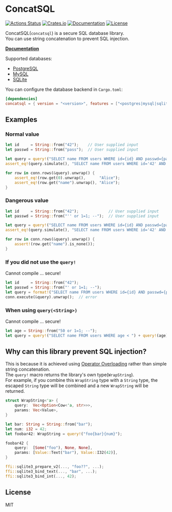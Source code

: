 # ConcatSQL

[![Actions Status](https://github.com/kumavale/ConcatSQL/workflows/CI/badge.svg)](https://github.com/kumavale/ConcatSQL/actions)
[![Crates.io](https://img.shields.io/crates/v/concatsql.svg)](https://crates.io/crates/concatsql)
[![Documentation](https://docs.rs/concatsql/badge.svg)](https://docs.rs/concatsql/)
[![License](https://img.shields.io/badge/license-MIT-blue.svg?style=flat)](LICENSE)
  

ConcatSQL(`concatsql`) is a secure SQL database library.  
You can use string concatenation to prevent SQL injection.  

**[Documentation](https://docs.rs/concatsql/)**  

Supported databases:
- [PostgreSQL](https://www.postgresql.org/)
- [MySQL](https://www.mysql.com/)
- [SQLite](https://sqlite.com/)

You can configure the database backend in `Cargo.toml`:

```toml
[dependencies]
concatsql = { version = "<version>", features = ["<postgres|mysql|sqlite>"] }
```

## Examples

### Normal value

```rust
let id     = String::from("42");    // User supplied input
let passwd = String::from("pass");  // User supplied input

let query = query!("SELECT name FROM users WHERE id={id} AND passwd={passwd}");
assert_eq!(query.simulate(), "SELECT name FROM users WHERE id='42' AND passwd='pass'");

for row in conn.rows(&query).unwrap() {
    assert_eq!(row.get(0).unwrap(),      "Alice");
    assert_eq!(row.get("name").unwrap(), "Alice");
}
```

### Dangerous value

```rust
let id     = String::from("42");             // User supplied input
let passwd = String::from("'' or 1=1; --");  // User supplied input

let query = query!("SELECT name FROM users WHERE id={id} AND passwd={passwd}");
assert_eq!(query.simulate(), "SELECT name FROM users WHERE id='42' AND passwd=''''' or 1=1; --'");

for row in conn.rows(&query).unwrap() {
    assert!(row.get("name").is_none());
}
```

### If you did not use the `query!`

Cannot compile ... secure!

```rust
let id     = String::from("42");
let passwd = String::from("' or 1=1; --");
let query = format!("SELECT name FROM users WHERE id={id} AND passwd={passwd}");
conn.execute(&query).unwrap();  // error
```

### When using `query(<String>)`

Cannot compile ... secure!

```rust
let age = String::from("50 or 1=1; --");
let query = query!("SELECT name FROM users WHERE age < ") + query!(age);  // error
```

## Why can this library prevent SQL injection?

This is because it is achieved using [Operator Overloading](https://doc.rust-lang.org/stable/rust-by-example/trait/ops.html) rather than simple string concatenation.  
The `query!` macro returns the library's own type(`WrapString`).  
For example, if you combine this `WrapString` type with a `String` type, the escaped `String` type will be combined and a new `WrapString` will be returned.  

```rust
struct WrapString<'a> {
    query:  Vec<Option<Cow<'a, str>>>,
    params: Vec<Value>,
}

let bar: String = String::from("bar");
let num: i32 = 42;
let foobar42: WrapString = query!("foo{bar}{num}");

foobar42 {
    query:  [Some("foo"), None, None],
    params: [Value::Text("bar"), Value::I32(42)],
}

ffi::sqlite3_prepare_v2(..., "foo??", ...);
ffi::sqlite3_bind_text(..., "bar", ...);
ffi::sqlite3_bind_int(..., 42);
```

## License

MIT

